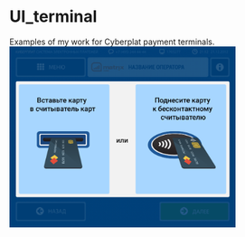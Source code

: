 # UI_terminal
Examples of my work for Cyberplat payment terminals.
<img src="cards_1.png" width="400">
